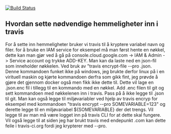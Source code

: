 
[![Build Status](https://travis-ci.com/boylan157/pgr301_10021.svg?branch=master)](https://travis-ci.com/boylan157/pgr301_10021)

## Hvordan sette nødvendige hemmeligheter inn i travis
For å sette inn hemmeligheter bruker vi travis til å kryptere variabel navn og filer. for å bruke en IAM service 
for eksempel må man først hente en nøkkel, dette kan man gjør ved å gå på console.cloud.google.com -> IAM & Admin
-> Service account og trykke ADD-KEY. Man kan da laste ned en json-fil som inneholder nøkkelen. Ved bruk av 
"travis encrypt-file --pro <filnavn>.json. Denne kommandoen funket ikke på windows, jeg brukte derfor linux på i
en virituell maskin og kjørte kommandoen derfra som gikk fint, jeg prøvde å gjøre det gjennom docker også men fikk
ikke dette til. Dette vil lage en <filnavn>.json.enc fil i tillegg til en kommando med en nøkkel. Add .enc filen til git og 
sett kommandoen med nøkkelenen inn i travis. Pass på å ikke legge til <filnavn>.json til git. Man kan også legge til 
miljøvariabler ved hjelp av travis encryp for eksempel med kommandoen "travis encrypt --pro SOMEVARIABLE=123"
og derette legge til en miljøvariabel ${SOMEVARIABLE} der det trengs. Vil legge til av man må være logget inn
på travis CLI for at dette skal fungere. Vil også legge til at siden jeg har brukt travis med endepunkt .com kan 
dette feile i travis-ci.org fordi jeg krypterer med --pro.

